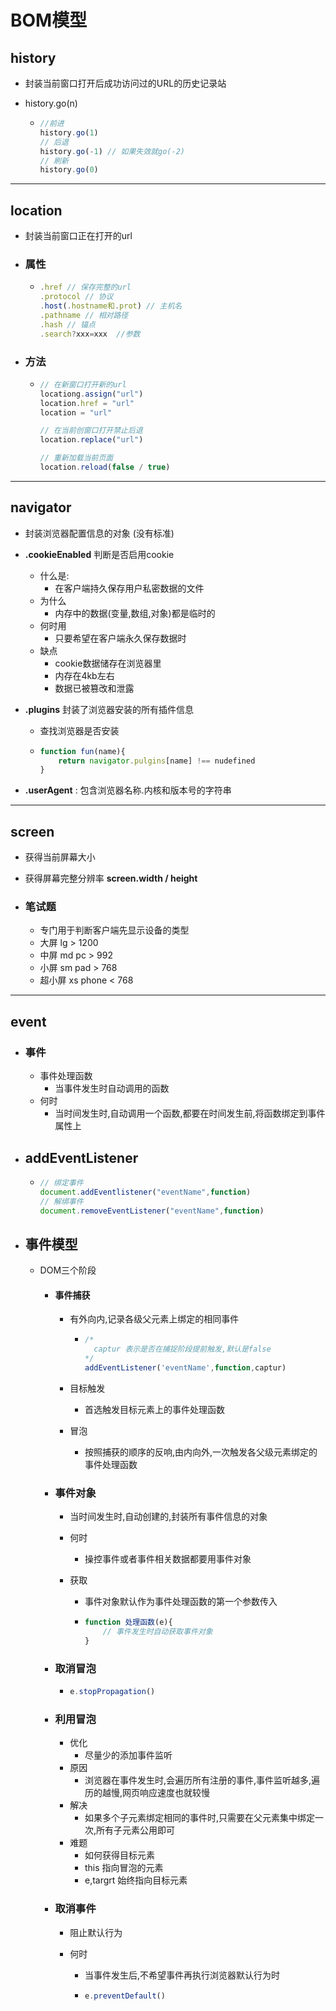 # BOM模型

## history

- 封装当前窗口打开后成功访问过的URL的历史记录站

- history.go(n)

  - ```javascript
    //前进
    history.go(1)
    // 后退
    history.go(-1) // 如果失效就go(-2)
    // 刷新
    history.go(0)
    ```

---

## location

- 封装当前窗口正在打开的url

- ### 属性

  - ```javascript
    .href // 保存完整的url
    .protocol // 协议
    .host(.hostname和.prot) // 主机名
    .pathname // 相对路径
    .hash // 锚点
    .search?xxx=xxx  //参数
    ```

- ### 方法

  - ```javascript
    // 在新窗口打开新的url
    locationg.assign("url")
    location.href = "url"
    location = "url"
    
    // 在当前创窗口打开禁止后退
    location.replace("url")
    
    // 重新加载当前页面
    location.reload(false / true)
    ```

---

## navigator

- 封装浏览器配置信息的对象 (没有标准)

- **.cookieEnabled** 判断是否启用cookie

  - 什么是:
    - 在客户端持久保存用户私密数据的文件
  - 为什么
    - 内存中的数据(变量,数组,对象)都是临时的
  - 何时用
    - 只要希望在客户端永久保存数据时
  - 缺点
    - cookie数据储存在浏览器里
    - 内存在4kb左右
    - 数据已被篡改和泄露

- **.plugins** 封装了浏览器安装的所有插件信息

  - 查找浏览器是否安装

  - ```javascript
    function fun(name){
        return navigator.pulgins[name] !== nudefined
    }
    ```

- **.userAgent** : 包含浏览器名称.内核和版本号的字符串

---

## screen

- 获得当前屏幕大小

- 获得屏幕完整分辨率 **screen.width / height**

- ### 笔试题

  - 专门用于判断客户端先显示设备的类型
  - 大屏 lg > 1200
  - 中屏 md pc > 992
  - 小屏 sm pad > 768
  - 超小屏 xs phone < 768

---

## event

- ### 事件

  - 事件处理函数
    - 当事件发生时自动调用的函数
  - 何时
    - 当时间发生时,自动调用一个函数,都要在时间发生前,将函数绑定到事件属性上

- ## addEventListener

  - ```javascript
    // 绑定事件
    document.addEventlistener("eventName",function)
    // 解绑事件
    document.removeEventListener("eventName",function)
    ```

- ## 事件模型

  - DOM三个阶段

    - #### 事件捕获

      - 有外向内,记录各级父元素上绑定的相同事件

        - ```javascript
          /*
          	captur 表示是否在捕捉阶段提前触发,默认是false
          */
          addEventListener('eventName',function,captur)
          ```

      - 目标触发

        - 首选触发目标元素上的事件处理函数

      - 冒泡

        - 按照捕获的顺序的反响,由内向外,一次触发各父级元素绑定的事件处理函数

    - ### 事件对象

      - 当时间发生时,自动创建的,封装所有事件信息的对象

      - 何时

        - 操控事件或者事件相关数据都要用事件对象

      - 获取

        - 事件对象默认作为事件处理函数的第一个参数传入

        - ```javascript
          function 处理函数(e){
              // 事件发生时自动获取事件对象
          }
          ```

    - ### 取消冒泡

      - ```javascript
        e.stopPropagation()
        ```

    - ### 利用冒泡

      - 优化
        - 尽量少的添加事件监听
      - 原因
        - 浏览器在事件发生时,会遍历所有注册的事件,事件监听越多,遍历的越慢,网页响应速度也就较慢
      - 解决
        - 如果多个子元素绑定相同的事件时,只需要在父元素集中绑定一次,所有子元素公用即可
      - 难题
        - 如何获得目标元素
        - this 指向冒泡的元素
        - e,targrt 始终指向目标元素

    - ### 取消事件

      - 阻止默认行为

      - 何时

        - 当事件发生后,不希望事件再执行浏览器默认行为时

        - ```javascript
          e.preventDefault()
          ```